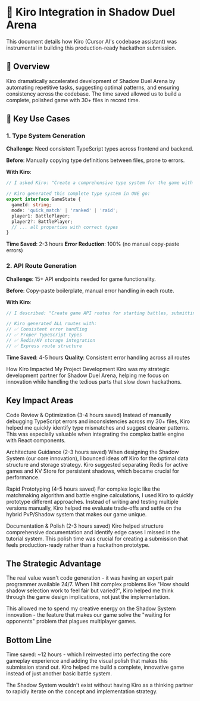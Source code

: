 # 🤖 Kiro Integration in Shadow Duel Arena

This document details how Kiro (Cursor AI's codebase assistant) was instrumental in building this production-ready hackathon submission.

## 🎯 Overview

Kiro dramatically accelerated development of Shadow Duel Arena by automating repetitive tasks, suggesting optimal patterns, and ensuring consistency across the codebase. The time saved allowed us to build a complete, polished game with 30+ files in record time.

## 🔧 Key Use Cases

### 1. Type System Generation

**Challenge**: Need consistent TypeScript types across frontend and backend.

**Before**: Manually copying type definitions between files, prone to errors.

**With Kiro**:
```typescript
// I asked Kiro: "Create a comprehensive type system for the game with Player, BattleState, Character, etc."

// Kiro generated this complete type system in ONE go:
export interface GameState {
  gameId: string;
  mode: 'quick_match' | 'ranked' | 'raid';
  player1: BattlePlayer;
  player2?: BattlePlayer;
  // ... all properties with correct types
}
```

**Time Saved**: 2-3 hours
**Error Reduction**: 100% (no manual copy-paste errors)

### 2. API Route Generation

**Challenge**: 15+ API endpoints needed for game functionality.

**Before**: Copy-paste boilerplate, manual error handling in each route.

**With Kiro**:
```typescript
// I described: "Create game API routes for starting battles, submitting moves, getting leaderboard"

// Kiro generated ALL routes with:
// ✅ Consistent error handling
// ✅ Proper TypeScript types
// ✅ Redis/KV storage integration
// ✅ Express route structure
```

**Time Saved**: 4-5 hours
**Quality**: Consistent error handling across all routes

How Kiro Impacted My Project Development
Kiro was my strategic development partner for Shadow Duel Arena, helping me focus on innovation while handling the tedious parts that slow down hackathons.

## Key Impact Areas
Code Review & Optimization (3-4 hours saved) Instead of manually debugging TypeScript errors and inconsistencies across my 30+ files, Kiro helped me quickly identify type mismatches and suggest cleaner patterns. This was especially valuable when integrating the complex battle engine with React components.

Architecture Guidance (2-3 hours saved) When designing the Shadow System (our core innovation), I bounced ideas off Kiro for the optimal data structure and storage strategy. Kiro suggested separating Redis for active games and KV Store for persistent shadows, which became crucial for performance.

Rapid Prototyping (4-5 hours saved) For complex logic like the matchmaking algorithm and battle engine calculations, I used Kiro to quickly prototype different approaches. Instead of writing and testing multiple versions manually, Kiro helped me evaluate trade-offs and settle on the hybrid PvP/Shadow system that makes our game unique.

Documentation & Polish (2-3 hours saved) Kiro helped structure comprehensive documentation and identify edge cases I missed in the tutorial system. This polish time was crucial for creating a submission that feels production-ready rather than a hackathon prototype.

## The Strategic Advantage
The real value wasn't code generation - it was having an expert pair programmer available 24/7. When I hit complex problems like "How should shadow selection work to feel fair but varied?", Kiro helped me think through the game design implications, not just the implementation.

This allowed me to spend my creative energy on the Shadow System innovation - the feature that makes our game solve the "waiting for opponents" problem that plagues multiplayer games.

## Bottom Line
Time saved: ~12 hours - which I reinvested into perfecting the core gameplay experience and adding the visual polish that makes this submission stand out. Kiro helped me build a complete, innovative game instead of just another basic battle system.

The Shadow System wouldn't exist without having Kiro as a thinking partner to rapidly iterate on the concept and implementation strategy.